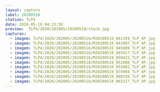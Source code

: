 ```yaml
---
layout: capture
label: 20200518
station: TLP4
date: 2020-05-19 04:23:59
preview:  TLP4/2020/202005/20200518/stack.jpg
capturas:
  - imagem: TLP4/2020/202005/20200518/M20200519_042359_TLP_4P.jpg
  - imagem: TLP4/2020/202005/20200518/M20200519_043907_TLP_4P.jpg
  - imagem: TLP4/2020/202005/20200518/M20200519_045809_TLP_4P.jpg
  - imagem: TLP4/2020/202005/20200518/M20200519_045917_TLP_4P.jpg
  - imagem: TLP4/2020/202005/20200518/M20200519_050422_TLP_4P.jpg
  - imagem: TLP4/2020/202005/20200518/M20200519_052008_TLP_4P.jpg
  - imagem: TLP4/2020/202005/20200518/M20200519_053901_TLP_4P.jpg
  - imagem: TLP4/2020/202005/20200518/M20200519_074904_TLP_4P.jpg
  - imagem: TLP4/2020/202005/20200518/M20200519_080330_TLP_4P.jpg
  - imagem: TLP4/2020/202005/20200518/M20200519_083327_TLP_4P.jpg
---
```

